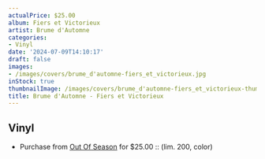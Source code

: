 ```yaml
---
actualPrice: $25.00
album: Fiers et Victorieux
artist: Brume d'Automne
categories:
- Vinyl
date: '2024-07-09T14:10:17'
draft: false
images:
- /images/covers/brume_d'automne-fiers_et_victorieux.jpg
inStock: true
thumbnailImage: /images/covers/brume_d'automne-fiers_et_victorieux-thumb.jpg
title: Brume d'Automne - Fiers et Victorieux
---
```


## Vinyl
* Purchase from [Out Of Season](https://www.outofseasonlabel.com/products/brume-dautomne-fiers-et-victorieux-vinyl-lp-lim-200-color) for $25.00 :: (lim. 200, color)
